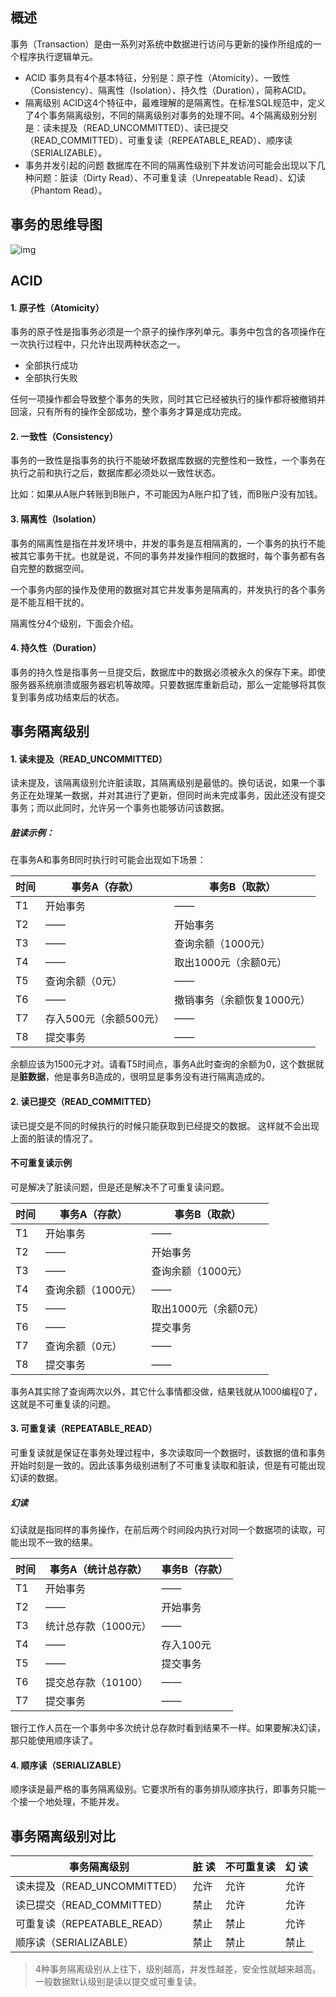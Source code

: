 ## 概述

事务（Transaction）是由一系列对系统中数据进行访问与更新的操作所组成的一个程序执行逻辑单元。

- ACID
   事务具有4个基本特征，分别是：原子性（Atomicity）、一致性（Consistency）、隔离性（Isolation）、持久性（Duration），简称ACID。
- 隔离级别
   ACID这4个特征中，最难理解的是隔离性。在标准SQL规范中，定义了4个事务隔离级别，不同的隔离级别对事务的处理不同。4个隔离级别分别是：读未提及（READ_UNCOMMITTED）、读已提交（READ_COMMITTED）、可重复读（REPEATABLE_READ）、顺序读（SERIALIZABLE）。
- 事务并发引起的问题
   数据库在不同的隔离性级别下并发访问可能会出现以下几种问题：脏读（Dirty Read）、不可重复读（Unrepeatable Read）、幻读（Phantom Read）。

## 事务的思维导图



![img](https:////upload-images.jianshu.io/upload_images/2843224-a01154980c8ea945.png?imageMogr2/auto-orient/strip%7CimageView2/2/w/714/format/webp)



## ACID

#### 1. 原子性（Atomicity）

事务的原子性是指事务必须是一个原子的操作序列单元。事务中包含的各项操作在一次执行过程中，只允许出现两种状态之一。

- 全部执行成功
- 全部执行失败

任何一项操作都会导致整个事务的失败，同时其它已经被执行的操作都将被撤销并回滚，只有所有的操作全部成功，整个事务才算是成功完成。

#### 2. 一致性（Consistency）

事务的一致性是指事务的执行不能破坏数据库数据的完整性和一致性，一个事务在执行之前和执行之后，数据库都必须处以一致性状态。

比如：如果从A账户转账到B账户，不可能因为A账户扣了钱，而B账户没有加钱。

#### 3. 隔离性（Isolation）

事务的隔离性是指在并发环境中，并发的事务是互相隔离的，一个事务的执行不能被其它事务干扰。也就是说，不同的事务并发操作相同的数据时，每个事务都有各自完整的数据空间。

一个事务内部的操作及使用的数据对其它并发事务是隔离的，并发执行的各个事务是不能互相干扰的。

隔离性分4个级别，下面会介绍。

#### 4. 持久性（Duration）

事务的持久性是指事务一旦提交后，数据库中的数据必须被永久的保存下来。即使服务器系统崩溃或服务器宕机等故障。只要数据库重新启动，那么一定能够将其恢复到事务成功结束后的状态。

## 事务隔离级别

#### 1. 读未提及（READ_UNCOMMITTED）

读未提及，该隔离级别允许脏读取，其隔离级别是最低的。换句话说，如果一个事务正在处理某一数据，并对其进行了更新，但同时尚未完成事务，因此还没有提交事务；而以此同时，允许另一个事务也能够访问该数据。

##### 脏读示例：

在事务A和事务B同时执行时可能会出现如下场景：

| 时间 | 事务A（存款）          | 事务B（取款）              |
| ---- | ---------------------- | -------------------------- |
| T1   | 开始事务               | ——                         |
| T2   | ——                     | 开始事务                   |
| T3   | ——                     | 查询余额（1000元）         |
| T4   | ——                     | 取出1000元（余额0元）      |
| T5   | 查询余额（0元）        | ——                         |
| T6   | ——                     | 撤销事务（余额恢复1000元） |
| T7   | 存入500元（余额500元） | ——                         |
| T8   | 提交事务               | ——                         |

余额应该为1500元才对。请看T5时间点，事务A此时查询的余额为0，这个数据就是**脏数据**，他是事务B造成的，很明显是事务没有进行隔离造成的。

#### 2. 读已提交（READ_COMMITTED）

读已提交是不同的时候执行的时候只能获取到已经提交的数据。
 这样就不会出现上面的脏读的情况了。

#### 不可重复读示例

可是解决了脏读问题，但是还是解决不了可重复读问题。

| 时间 | 事务A（存款）      | 事务B（取款）         |
| ---- | ------------------ | --------------------- |
| T1   | 开始事务           | ——                    |
| T2   | ——                 | 开始事务              |
| T3   | ——                 | 查询余额（1000元）    |
| T4   | 查询余额（1000元） | ——                    |
| T5   | ——                 | 取出1000元（余额0元） |
| T6   | ——                 | 提交事务              |
| T7   | 查询余额（0元）    | ——                    |
| T8   | 提交事务           | ——                    |

事务A其实除了查询两次以外，其它什么事情都没做，结果钱就从1000编程0了，这就是不可重复读的问题。

#### 3. 可重复读（REPEATABLE_READ）

可重复读就是保证在事务处理过程中，多次读取同一个数据时，该数据的值和事务开始时刻是一致的。因此该事务级别进制了不可重复读取和脏读，但是有可能出现幻读的数据。

##### 幻读

幻读就是指同样的事务操作，在前后两个时间段内执行对同一个数据项的读取，可能出现不一致的结果。

| 时间 | 事务A（统计总存款）  | 事务B（存款） |
| ---- | -------------------- | ------------- |
| T1   | 开始事务             | ——            |
| T2   | ——                   | 开始事务      |
| T3   | 统计总存款（1000元） | ——            |
| T4   | ——                   | 存入100元     |
| T5   | ——                   | 提交事务      |
| T6   | 提交总存款（10100）  | ——            |
| T7   | 提交事务             | ——            |

银行工作人员在一个事务中多次统计总存款时看到结果不一样。如果要解决幻读，那只能使用顺序读了。

#### 4. 顺序读（SERIALIZABLE）

顺序读是最严格的事务隔离级别。它要求所有的事务排队顺序执行，即事务只能一个接一个地处理，不能并发。

## 事务隔离级别对比

| 事务隔离级别                 | 脏    读 | 不可重复读 | 幻    读 |
| ---------------------------- | -------- | ---------- | -------- |
| 读未提及（READ_UNCOMMITTED） | 允许     | 允许       | 允许     |
| 读已提交（READ_COMMITTED）   | 禁止     | 允许       | 允许     |
| 可重复读（REPEATABLE_READ）  | 禁止     | 禁止       | 允许     |
| 顺序读（SERIALIZABLE）       | 禁止     | 禁止       | 禁止     |

> 4种事务隔离级别从上往下，级别越高，并发性越差，安全性就越来越高。
>  一般数据默认级别是读以提交或可重复读。

